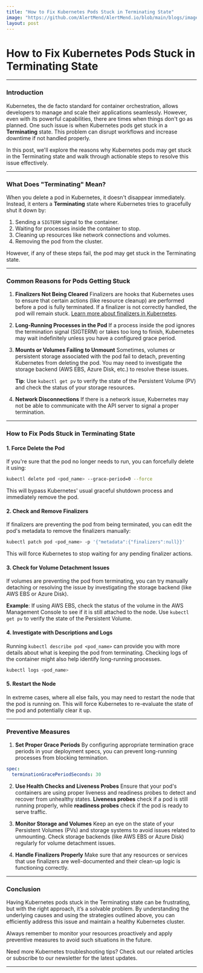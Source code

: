 ```yaml
---
title: "How to Fix Kubernetes Pods Stuck in Terminating State"
image: "https://github.com/AlertMend/AlertMend.io/blob/main/blogs/images/stuck_terminate.png?raw=true"
layout: post
---
```

# **How to Fix Kubernetes Pods Stuck in Terminating State**

---
### **Introduction**

Kubernetes, the de facto standard for container orchestration, allows developers to manage and scale their applications seamlessly. However, even with its powerful capabilities, there are times when things don't go as planned. One such issue is when Kubernetes pods get stuck in a **Terminating** state. This problem can disrupt workflows and increase downtime if not handled properly.

In this post, we'll explore the reasons why Kubernetes pods may get stuck in the Terminating state and walk through actionable steps to resolve this issue effectively.

---

### **What Does "Terminating" Mean?**

When you delete a pod in Kubernetes, it doesn't disappear immediately. Instead, it enters a **Terminating** state where Kubernetes tries to gracefully shut it down by:
1. Sending a `SIGTERM` signal to the container.
2. Waiting for processes inside the container to stop.
3. Cleaning up resources like network connections and volumes.
4. Removing the pod from the cluster.

However, if any of these steps fail, the pod may get stuck in the Terminating state.

---

### **Common Reasons for Pods Getting Stuck**

1. **Finalizers Not Being Cleared**
   Finalizers are hooks that Kubernetes uses to ensure that certain actions (like resource cleanup) are performed before a pod is fully terminated. If a finalizer is not correctly handled, the pod will remain stuck. [Learn more about finalizers in Kubernetes](https://kubernetes.io/docs/concepts/overview/working-with-objects/finalizers/).

2. **Long-Running Processes in the Pod**
   If a process inside the pod ignores the termination signal (SIGTERM) or takes too long to finish, Kubernetes may wait indefinitely unless you have a configured grace period.

3. **Mounts or Volumes Failing to Unmount**
   Sometimes, volumes or persistent storage associated with the pod fail to detach, preventing Kubernetes from deleting the pod. You may need to investigate the storage backend (AWS EBS, Azure Disk, etc.) to resolve these issues.

   **Tip**: Use `kubectl get pv` to verify the state of the Persistent Volume (PV) and check the status of your storage resources.

4. **Network Disconnections**
   If there is a network issue, Kubernetes may not be able to communicate with the API server to signal a proper termination.

---

### **How to Fix Pods Stuck in Terminating State**

#### **1. Force Delete the Pod**

If you're sure that the pod no longer needs to run, you can forcefully delete it using:

```bash
kubectl delete pod <pod_name> --grace-period=0 --force
```

This will bypass Kubernetes' usual graceful shutdown process and immediately remove the pod.

#### **2. Check and Remove Finalizers**

If finalizers are preventing the pod from being terminated, you can edit the pod's metadata to remove the finalizers manually:

```bash
kubectl patch pod <pod_name> -p '{"metadata":{"finalizers":null}}'
```

This will force Kubernetes to stop waiting for any pending finalizer actions.

#### **3. Check for Volume Detachment Issues**

If volumes are preventing the pod from terminating, you can try manually detaching or resolving the issue by investigating the storage backend (like AWS EBS or Azure Disk).

**Example**: If using AWS EBS, check the status of the volume in the AWS Management Console to see if it is still attached to the node. Use `kubectl get pv` to verify the state of the Persistent Volume.

#### **4. Investigate with Descriptions and Logs**

Running `kubectl describe pod <pod_name>` can provide you with more details about what is keeping the pod from terminating. Checking logs of the container might also help identify long-running processes.

```bash
kubectl logs <pod_name>
```

#### **5. Restart the Node**

In extreme cases, where all else fails, you may need to restart the node that the pod is running on. This will force Kubernetes to re-evaluate the state of the pod and potentially clear it up.

---

### **Preventive Measures**

1. **Set Proper Grace Periods**
   By configuring appropriate termination grace periods in your deployment specs, you can prevent long-running processes from blocking termination.

```yaml
spec:
  terminationGracePeriodSeconds: 30
```

2. **Use Health Checks and Liveness Probes**
   Ensure that your pod's containers are using proper liveness and readiness probes to detect and recover from unhealthy states. **Liveness probes** check if a pod is still running properly, while **readiness probes** check if the pod is ready to serve traffic.

3. **Monitor Storage and Volumes**
   Keep an eye on the state of your Persistent Volumes (PVs) and storage systems to avoid issues related to unmounting. Check storage backends (like AWS EBS or Azure Disk) regularly for volume detachment issues.

4. **Handle Finalizers Properly**
   Make sure that any resources or services that use finalizers are well-documented and their clean-up logic is functioning correctly.

---

### **Conclusion**

Having Kubernetes pods stuck in the Terminating state can be frustrating, but with the right approach, it’s a solvable problem. By understanding the underlying causes and using the strategies outlined above, you can efficiently address this issue and maintain a healthy Kubernetes cluster.

Always remember to monitor your resources proactively and apply preventive measures to avoid such situations in the future.

Need more Kubernetes troubleshooting tips? Check out our related articles or subscribe to our newsletter for the latest updates.

---
